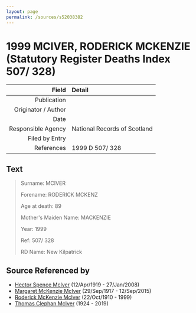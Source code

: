 ```yaml
---
layout: page
permalink: /sources/s52038382
---
```


# 1999 MCIVER, RODERICK MCKENZIE (Statutory Register Deaths Index 507/ 328)

Field | Detail
---:|:---
Publication | 
Originator / Author | 
Date | 
Responsible Agency | National Records of Scotland
Filed by Entry | 
References | 1999 D 507/ 328

## Text

> Surname: MCIVER
>
> Forename: RODERICK MCKENZ
>
> Age at death: 89
>
> Mother's Maiden Name: MACKENZIE
>
> Year: 1999
>
> Ref: 507/ 328
>
> RD Name: New Kilpatrick
>

## Source Referenced by

* [Hector Spence McIver](../people/@34334364@-hector-spence-mciver-b1919-4-12-d2008-1-27.md) (12/Apr/1919 - 27/Jan/2008)
* [Margaret McKenzie McIver](../people/@24380064@-margaret-mckenzie-mciver-b1917-9-29-d2015-9-12.md) (29/Sep/1917 - 12/Sep/2015)
* [Roderick McKenzie McIver](../people/@90830540@-roderick-mckenzie-mciver-b1910-10-22-d1999.md) (22/Oct/1910 - 1999)
* [Thomas Clephan McIver](../people/@74287888@-thomas-clephan-mciver-b1924-d2019.md) (1924 - 2019)
